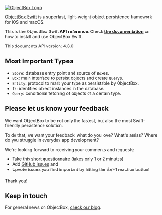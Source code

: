 <!--The README.md is used by Jazzy to generate the index page of the docs.-->

<div class="objectboxlogo-container">
  <a href="https://objectbox.io/"><img id="objectboxlogo" src="img/logo.png" alt="ObjectBox Logo" title="" /></a>
</div>

[ObjectBox Swift](https://github.com/objectbox/objectbox-swift) is a superfast, light-weight object persistence framework for iOS and macOS.

This is the ObjectBox Swift **API reference**.
Check **[the documentation](https://swift.objectbox.io/)** on how to install and use ObjectBox Swift.

This documents API version: 4.3.0

## Most Important Types

- `Store`: database entry point and source of `Box`es.
- `Box`: main interface to persist objects and create `Query`s.
- `Entity`: protocol to mark your type as persistable by ObjectBox.
- `Id`: identifies object instances in the database.
- `Query`: conditional fetching of objects of a certain type.

## Please let us know your feedback 

We want ObjectBox to be not only the fastest, but also the most Swift-friendly persistence solution.

To do that, we want your feedback: what do you love? What's amiss?
Where do you struggle in everyday app development?

We're looking forward to receiving your comments and requests:

- Take this [short questionnaire](https://docs.google.com/forms/d/e/1FAIpQLSd0neiviD0Yal0Tn7921w-XWI2d0ONpLm7TfVKp7OvwW2Tu2A/viewform?usp=sf_link) (takes only 1 or 2 minutes)
- Add [GitHub issues](https://github.com/objectbox/objectbox-swift/issues) and 
- Upvote issues you find important by hitting the 👍/+1 reaction button!

Thank you!

## Keep in touch

For general news on ObjectBox, [check our blog](https://objectbox.io/blog).
